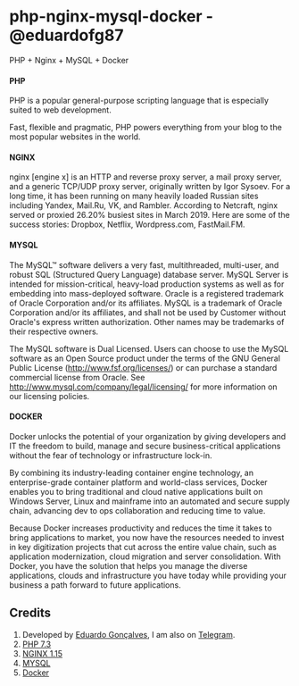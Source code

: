 # php-nginx-mysql-docker - @eduardofg87
PHP + Nginx + MySQL + Docker

#### PHP
PHP is a popular general-purpose scripting language that is especially suited to web development.

Fast, flexible and pragmatic, PHP powers everything from your blog to the most popular websites in the world.

#### NGINX
nginx [engine x] is an HTTP and reverse proxy server, a mail proxy server, and a generic TCP/UDP proxy server, originally written by Igor Sysoev. For a long time, it has been running on many heavily loaded Russian sites including Yandex, Mail.Ru, VK, and Rambler. According to Netcraft, nginx served or proxied 26.20% busiest sites in March 2019. Here are some of the success stories: Dropbox, Netflix, Wordpress.com, FastMail.FM.

#### MYSQL
The MySQL™ software delivers a very fast, multithreaded, multi-user, and robust SQL (Structured Query Language) database server. MySQL Server is intended for mission-critical, heavy-load production systems as well as for embedding into mass-deployed software. Oracle is a registered trademark of Oracle Corporation and/or its affiliates. MySQL is a trademark of Oracle Corporation and/or its affiliates, and shall not be used by Customer without Oracle's express written authorization. Other names may be trademarks of their respective owners.

The MySQL software is Dual Licensed. Users can choose to use the MySQL software as an Open Source product under the terms of the GNU General Public License (http://www.fsf.org/licenses/) or can purchase a standard commercial license from Oracle. See http://www.mysql.com/company/legal/licensing/ for more information on our licensing policies.

#### DOCKER
Docker unlocks the potential of your organization by giving developers and IT the freedom to build, manage and secure business-critical applications without the fear of technology or infrastructure lock-in.

By combining its industry-leading container engine technology, an enterprise-grade container platform and world-class services, Docker enables you to bring traditional and cloud native applications built on Windows Server, Linux and mainframe into an automated and secure supply chain, advancing dev to ops collaboration and reducing time to value.

Because Docker increases productivity and reduces the time it takes to bring applications to market, you now have the resources needed to invest in key digitization projects that cut across the entire value chain, such as application modernization, cloud migration and server consolidation. With Docker, you have the solution that helps you manage the diverse applications, clouds and infrastructure you have today while providing your business a path forward to future applications.

## Credits 
1. Developed by [Eduardo Gonçalves](https://twitter.com/eduardofg87), I am also on [Telegram](https://t.me/eduardofg87).
1. [PHP 7.3](https://www.php.net/)
1. [NGINX 1.15](https://nginx.org/)
1. [MYSQL](https://www.mysql.com/)
1. [Docker](https://www.docker.com/)
